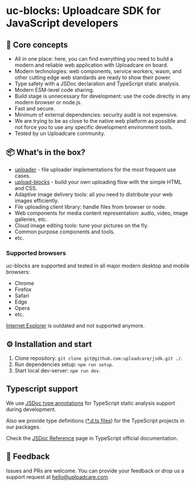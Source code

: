 # uc-blocks: Uploadcare SDK for JavaScript developers

<re-htm src="./assets/htm/doc-nav.htm"><re-htm>

## 💎 Core concepts

* All in one place: here, you can find everything you need to build a modern and reliable web application with Uploadcare on board.
* Modern technologies: web components, service workers, wasm, and other cutting edge web standards are ready to show their power.
* Type safety with a JSDoc declaration and TypeScript static analysis.
* Modern ESM-level code sharing.
* Build stage is unnecessary for development: use the code directly in any modern browser or node.js.
* Fast and secure.
* Minimum of external dependencies: security audit is not expensive.
* We are trying to be as close to the native web platform as possible and not force you to use any specific development environment tools.
* Tested by un Uploadcare community.

## 📦 What’s in the box?

* [uploader](./uploader/) - file uploader implementations for the most frequent use cases.
* [upload-blocks](./upload-blocks/) - build your own uploading flow with the simple HTML and CSS.
* Adaptive image delivery tools: all you need to distribute your web images efficiently.
* File uploading client library: handle files from browser or node.
* Web components for media content representation: audio, video, image galleries, etc.
* Cloud image editing tools: tune your pictures on the fly.
* Common purpose components and tools.
* etc.

### Supported browsers

uc-blocks are supported and tested in all major modern desktop and mobile browsers:
* Chrome
* Firefox
* Safari
* Edge
* Opera
* etc.
 
[Internet Explorer](https://uploadcare.com/blog/uploadcare-stops-internet-explorer-support/) is outdated and not supported anymore.

## ⚙️ Installation and start

1. Clone repository: `git clone git@github.com:uploadcare/jsdk.git ./`.
2. Run dependencies setup: `npm run setup`.
3. Start local dev-server: `npm run dev`.

## Typescript support

We use [JSDoc type annotations](https://www.typescriptlang.org/docs/handbook/intro-to-js-ts.html) for TypeScript static analysis support during development. 

Also we provide type definitions ([*.d.ts files](https://www.typescriptlang.org/docs/handbook/declaration-files/dts-from-js.html)) for the TypeScript projects in our packages.

Check the [JSDoc Reference](https://www.typescriptlang.org/docs/handbook/jsdoc-supported-types.html) page in TypeScript official documentation.

## 🚀 Feedback

Issues and PRs are welcome. You can provide your feedback or drop us a support request at hello@uploadcare.com.
